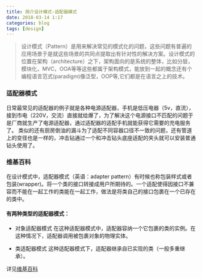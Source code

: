```yaml
---
title: 简介设计模式-适配器模式
date: 2018-03-14 1:17
categories: blog
tags: [design]
---
```


> 设计模式（Pattern）是用来解决常见的模式化的问题，这些问题有普遍的应用场景于是就这些场景的共同点提取出有针对性的解决方案。设计模式的位置在架构（architecture）之下，架构面向的是系统的整体，比如分层，模块化，MVC，OOA等等这些都属于架构模式，能放到一起的概念还有个编程语言范式(paradigm)像泛型，OOP等,它们都是在语言之上的技术。

### 适配器模式
日常最常见的适配器的例子就是各种电源适配器，手机是低压电器（5v，直流），接到市电（220V，交流）直接就给爆了，为了解决这个电源接口不匹配的问题于是厂商就生产了电源适配器，通过适配器的适配手机就能获得它需要的充电服务了。
类似的还有厨房倒油的漏斗为了适配不同容器口径不一致的问题，还有管道上的变径也是一样的，冲击钻通过一个和冲击钻头底座适配的夹头就可以安装普通钻头使用了。

### 维基百科
在设计模式中，适配器模式（英语：adapter pattern）有时候也称包装样式或者包装(wrapper)。将一个类的接口转接成用户所期待的。一个适配使得因接口不兼容而不能在一起工作的类能在一起工作，做法是将类自己的接口包裹在一个已存在的类中。

#### 有两种类型的适配器模式：

- 对象适配器模式
在这种适配器模式中，适配器容纳一个它包裹的类的实例。在这种情况下，适配器调用被包裹对象的物理实体。

- 类适配器模式
这种适配器模式下，适配器继承自已实现的类（一般多重继承）。

详见[维基百科](https://zh.wikipedia.org/wiki/%E9%80%82%E9%85%8D%E5%99%A8%E6%A8%A1%E5%BC%8F)